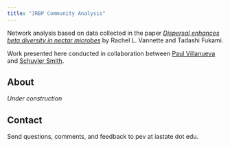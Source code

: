 ```yaml
---
title: "JRBP Community Analysis"
---
```


Network analysis based on data collected in the paper [*Dispersal enhances beta diversity in nectar microbes*][vannette_paper] by Rachel L. Vannette and Tadashi Fukami. 

Work presented here conducted in collaboration between [Paul Villanueva][paul_github] and [Schuyler Smith][schuyler_github].

## About

*Under construction*

## Contact

Send questions, comments, and feedback to pev at iastate dot edu.

[vannette_paper]: https://doi.org/10.1111/ele.12787
[schuyler_github]: https://github.com/sdsmith1390
[paul_github]: https://github.com/pommevilla